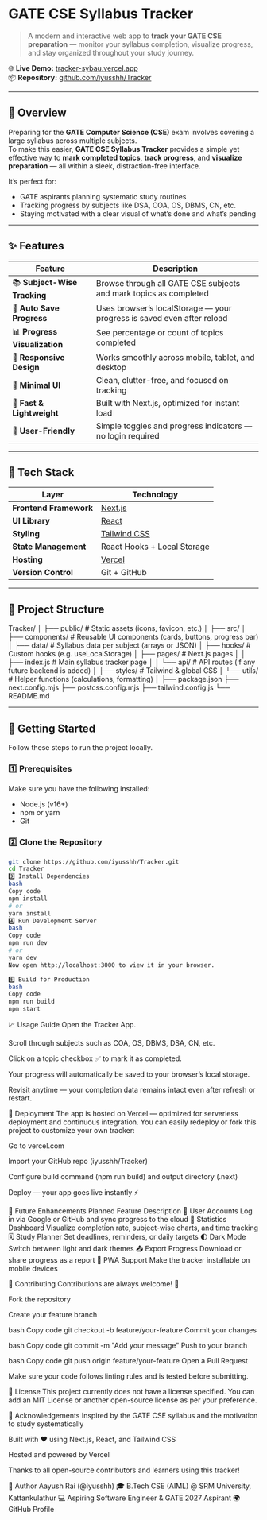 # GATE CSE Syllabus Tracker

> A modern and interactive web app to **track your GATE CSE preparation** — monitor your syllabus completion, visualize progress, and stay organized throughout your study journey.

🌐 **Live Demo:** [tracker-sybau.vercel.app](https://tracker-sybau.vercel.app)  
📦 **Repository:** [github.com/iyusshh/Tracker](https://github.com/iyusshh/Tracker)

---

## 🧭 Overview

Preparing for the **GATE Computer Science (CSE)** exam involves covering a large syllabus across multiple subjects.  
To make this easier, **GATE CSE Syllabus Tracker** provides a simple yet effective way to **mark completed topics**, **track progress**, and **visualize preparation** — all within a sleek, distraction-free interface.

It’s perfect for:
- GATE aspirants planning systematic study routines  
- Tracking progress by subjects like DSA, COA, OS, DBMS, CN, etc.  
- Staying motivated with a clear visual of what’s done and what’s pending  

---

## ✨ Features

| Feature | Description |
|----------|-------------|
| 📚 **Subject-Wise Tracking** | Browse through all GATE CSE subjects and mark topics as completed |
| 💾 **Auto Save Progress** | Uses browser’s localStorage — your progress is saved even after reload |
| 📊 **Progress Visualization** | See percentage or count of topics completed |
| 📱 **Responsive Design** | Works smoothly across mobile, tablet, and desktop |
| 🎨 **Minimal UI** | Clean, clutter-free, and focused on tracking |
| 🚀 **Fast & Lightweight** | Built with Next.js, optimized for instant load |
| 🧭 **User-Friendly** | Simple toggles and progress indicators — no login required |

---

## 🧠 Tech Stack

| Layer | Technology |
|--------|-------------|
| **Frontend Framework** | [Next.js](https://nextjs.org/) |
| **UI Library** | [React](https://react.dev/) |
| **Styling** | [Tailwind CSS](https://tailwindcss.com/) |
| **State Management** | React Hooks + Local Storage |
| **Hosting** | [Vercel](https://vercel.com/) |
| **Version Control** | Git + GitHub |

---

## 🧩 Project Structure

Tracker/
│
├── public/ # Static assets (icons, favicon, etc.)
│
├── src/
│ ├── components/ # Reusable UI components (cards, buttons, progress bar)
│ ├── data/ # Syllabus data per subject (arrays or JSON)
│ ├── hooks/ # Custom hooks (e.g. useLocalStorage)
│ ├── pages/ # Next.js pages
│ │ ├── index.js # Main syllabus tracker page
│ │ └── api/ # API routes (if any future backend is added)
│ ├── styles/ # Tailwind & global CSS
│ └── utils/ # Helper functions (calculations, formatting)
│
├── package.json
├── next.config.mjs
├── postcss.config.mjs
├── tailwind.config.js
└── README.md

---

## 🧰 Getting Started

Follow these steps to run the project locally.

### 1️⃣ Prerequisites
Make sure you have the following installed:
- Node.js (v16+)
- npm or yarn
- Git

### 2️⃣ Clone the Repository
```bash
git clone https://github.com/iyusshh/Tracker.git
cd Tracker
3️⃣ Install Dependencies
bash
Copy code
npm install
# or
yarn install
4️⃣ Run Development Server
bash
Copy code
npm run dev
# or
yarn dev
Now open http://localhost:3000 to view it in your browser.

5️⃣ Build for Production
bash
Copy code
npm run build
npm start

```
📈 Usage Guide
Open the Tracker App.

Scroll through subjects such as COA, OS, DBMS, DSA, CN, etc.

Click on a topic checkbox ✅ to mark it as completed.

Your progress will automatically be saved to your browser’s local storage.

Revisit anytime — your completion data remains intact even after refresh or restart.

🚀 Deployment
The app is hosted on Vercel — optimized for serverless deployment and continuous integration.
You can easily redeploy or fork this project to customize your own tracker:

Go to vercel.com

Import your GitHub repo (iyusshh/Tracker)

Configure build command (npm run build) and output directory (.next)

Deploy — your app goes live instantly ⚡

🌱 Future Enhancements
Planned Feature	Description
🔐 User Accounts	Log in via Google or GitHub and sync progress to the cloud
🧾 Statistics Dashboard	Visualize completion rate, subject-wise charts, and time tracking
🗓️ Study Planner	Set deadlines, reminders, or daily targets
🌓 Dark Mode	Switch between light and dark themes
📤 Export Progress	Download or share progress as a report
📱 PWA Support	Make the tracker installable on mobile devices

🤝 Contributing
Contributions are always welcome! 💪

Fork the repository

Create your feature branch

bash
Copy code
git checkout -b feature/your-feature
Commit your changes

bash
Copy code
git commit -m "Add your message"
Push to your branch

bash
Copy code
git push origin feature/your-feature
Open a Pull Request

Make sure your code follows linting rules and is tested before submitting.

📜 License
This project currently does not have a license specified.
You can add an MIT License or another open-source license as per your preference.

🙌 Acknowledgements
Inspired by the GATE CSE syllabus and the motivation to study systematically

Built with ❤️ using Next.js, React, and Tailwind CSS

Hosted and powered by Vercel

Thanks to all open-source contributors and learners using this tracker!

👤 Author
Aayush Rai (@iyusshh)
🎓 B.Tech CSE (AIML) @ SRM University, Kattankulathur
💻 Aspiring Software Engineer & GATE 2027 Aspirant
🌍 GitHub Profile

